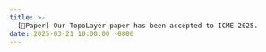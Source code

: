 ```yaml
---
title: >-  
  [📜Paper] Our TopoLayer paper has been accepted to ICME 2025.
date: 2025-03-21 10:00:00 -0800  
---
```

